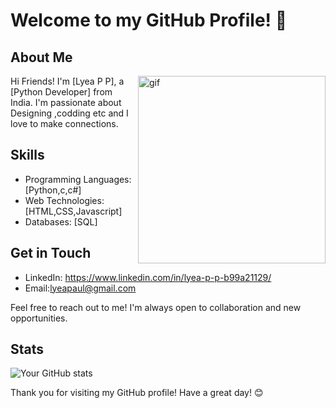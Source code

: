 
# Welcome to my GitHub Profile! 👋

## About Me

<img align="right" src="https://github.com/lyeapp/lyeapp/assets/104055190/6bf23534-99c5-4971-82dd-28bc462f4716" alt="gif" width="300" height="300" >

<p align="left">
Hi Friends! I'm [Lyea P P], a [Python Developer] from India.
I'm passionate about Designing ,codding etc and I love to make connections.


  
</p>

## Skills

- Programming Languages: [Python,c,c#]
- Web Technologies: [HTML,CSS,Javascript]
- Databases: [SQL]

## Get in Touch
- LinkedIn: https://www.linkedin.com/in/lyea-p-p-b99a21129/
- Email:lyeapaul@gmail.com

Feel free to reach out to me! I'm always open to collaboration and new opportunities.

## Stats

![Your GitHub stats](https://github-readme-stats.vercel.app/api?username=yourusername&show_icons=true&theme=radical)

Thank you for visiting my GitHub profile! Have a great day! 😊

